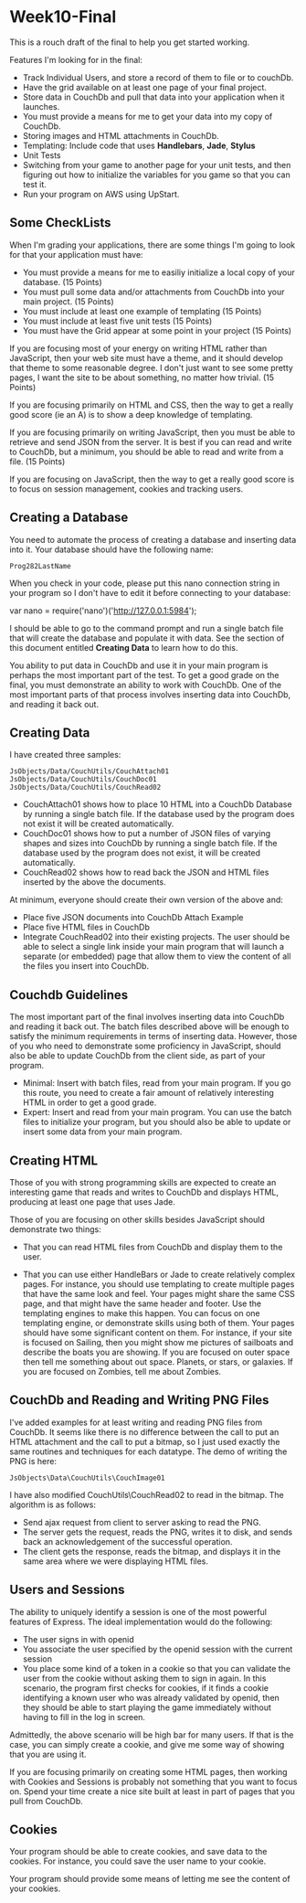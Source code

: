 Week10-Final
============

This is a rouch draft of the final to help you get started working.

Features I'm looking for in the final:

- Track Individual Users, and store a record of them to file or to couchDb.
- Have the grid available on at least one page of your final project.
- Store data in CouchDb and pull that data into your application when it launches.
- You must provide a means for me to get your data into my copy of CouchDb.
- Storing images and HTML attachments in CouchDb.
- Templating: Include code that uses **Handlebars**, **Jade**, **Stylus**
- Unit Tests
- Switching from your game to another page for your unit tests, and then figuring out
how to initialize the variables for you game so that you can test it.
- Run your program on AWS using UpStart.

Some CheckLists
---------------

When I'm grading your applications, there are some things I'm going to look 
for that your application must have:

- You must provide a means for me to easiliy initialize a local copy of your 
database. (15 Points)
- You must pull some data and/or attachments from CouchDb into your main
project. (15 Points)
- You must include at least one example of templating (15 Points)
- You must include at least five unit tests (15 Points)
- You must have the Grid appear at some point in your project (15 Points)

If you are focusing most of your energy on writing HTML rather than JavaScript,
then your web site must have a theme, and it should develop that theme to some
reasonable degree. I don't just want to see some pretty pages, I want the 
site to be about something, no matter how trivial. (15 Points)

If you are focusing primarily on HTML and CSS, then the way to get a really
good score (ie an A) is to show a deep knowledge of templating.

If you are focusing primarily on writing JavaScript, then you must be able to
retrieve and send JSON from the server. It is best if you can read and write
to CouchDb, but a minimum, you should be able to read and write from a file. 
(15 Points)

If you are focusing on JavaScript, then the way to get a really good score is to
focus on session management, cookies and tracking users.

Creating a Database
-------------------

You need to automate the process of creating a database and inserting 
data into it. Your database should have the following name:

	Prog282LastName

When you check in your code, please put this nano connection string in
your program so I don't have to edit it before connecting to your
database:

var nano = require('nano')('http://127.0.0.1:5984');

I should be able to go to the command prompt and run a single batch
file that will create the database and populate it with data. See the
section of this document entitled **Creating Data** to learn how to
do this. 

You ability to put data in CouchDb and use it in your main program is
perhaps the most important part of the test. To get a good 
grade on the final, you must demonstrate an ability to work with 
CouchDb. One of the most important parts of that process involves
inserting data into CouchDb, and reading it back out.

Creating Data
-------------

I have created three samples:

	JsObjects/Data/CouchUtils/CouchAttach01
	JsObjects/Data/CouchUtils/CouchDoc01
	JsObjects/Data/CouchUtils/CouchRead02
	
- CouchAttach01 shows how to place 10 HTML into a CouchDb Database by
running a single batch file. If the database used by the program 
does not exist it will be created automatically.
- CouchDoc01 shows how to put a number of JSON files of varying shapes
and sizes into CouchDb by running a single batch file. If the database
used by the program does not exist, it will be created automatically.
- CouchRead02 shows how to read back the JSON and HTML files inserted
by the above the documents.

At minimum, everyone should create their own version of the above and:

- Place five JSON documents into CouchDb Attach Example 
- Place five HTML files in CouchDb 
- Integrate CouchRead02 into their existing projects. The user 
should be able to select a single link inside your main program that 
will launch a separate (or embedded) page that allow them to view 
the content of all the files you insert into CouchDb.

Couchdb Guidelines
------------------

The most important part of the final involves inserting data into
CouchDb and reading it back out. The batch files described above
will be enough to satisfy the minimum requirements in terms of 
inserting data. However, those of you who need to demonstrate 
some proficiency in JavaScript, should also be able to update
CouchDb from the client side, as part of your program.

- Minimal: Insert with batch files, read from your main program. If you
go this route, you need to create a fair amount of relatively interesting
HTML in order to get a good grade. 
- Expert: Insert and read from your main program. You can use the
batch files to initialize your program, but you should also be
able to update or insert some data from your main program.

Creating HTML
-------------

Those of you with strong programming skills are expected to create
an interesting game that reads and writes to CouchDb and displays
HTML, producing at least one page that uses Jade.

Those of you are focusing on other skills besides JavaScript should
demonstrate two things:

* That you can read HTML files from CouchDb and display them to the 
user.

* That you can use either HandleBars or Jade to create relatively 
complex pages. For instance, you should use templating to create 
multiple pages that have the same look and feel. Your pages might 
share the same CSS page, and that might have the same header and footer. 
Use the templating engines to make this happen. You can focus on one 
templating engine, or demonstrate skills using both of them. Your 
pages should have some significant content on them. For instance, if 
your site is focused on Sailing, then you might show me pictures of 
sailboats and describe the boats you are showing. If you are focused on
outer space then tell me something about out space. Planets, or stars,
or galaxies. If you are focused on Zombies, tell me about Zombies.

CouchDb and Reading and Writing PNG Files
-----------------------------------------

I've added examples for at least writing and reading PNG files from CouchDb. 
It seems like there is no difference between the call to put an HTML 
attachment and the call to put a bitmap, so I just used exactly the same 
routines and techniques for each datatype. The demo of writing the PNG is 
here:

	JsObjects\Data\CouchUtils\CouchImage01

I have also modified CouchUtils\CouchRead02 to read in the bitmap. The 
algorithm is as follows:

- Send ajax request from client to server asking to read the PNG.
- The server gets the request, reads the PNG, writes it to disk, and sends back 
an acknowledgement of the successful operation.
- The client gets the response, reads the bitmap, and displays it in the same 
area where we were displaying HTML files.

Users and Sessions
------------------

The ability to uniquely identify a session is one of the most powerful
features of Express. The ideal implementation would do the following:

- The user signs in with openid
- You associate the user specified by the openid session with the
current session
- You place some kind of a token in a cookie so that you can validate
the user from the cookie without asking them to sign in again. In this
scenario, the program first checks for cookies, if it finds a cookie identifying
a known user who was already validated by openid, then they should be 
able to start playing the game immediately without having to fill in
the log in screen.

Admittedly, the above scenario will be high bar for many users. If that
is the case, you can simply create a cookie, and give me some way of 
showing that you are using it. 

If you are focusing primarily on creating some HTML pages, then
working with Cookies and Sessions is probably not something that you
want to focus on. Spend your time create a nice site built at least
in part of pages that you pull from CouchDb.


Cookies
-------

Your program should be able to create cookies, and save data to the
cookies. For instance, you could save the user name to your cookie.

Your program should provide some means of letting me see the content
of your cookies.

